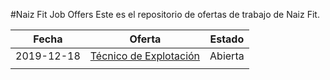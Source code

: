 #Naiz Fit Job Offers
Este es el repositorio de ofertas de trabajo de Naiz Fit.

| Fecha  | Oferta   | Estado   |
| ------------ | ------------ | ------------ |
| 2019-12-18 | [Técnico de Explotación](https://github.com/naizfit/joboffers/blob/master/20191218_tecnico_explotacion.md)  | Abierta  |
|   |   |   |